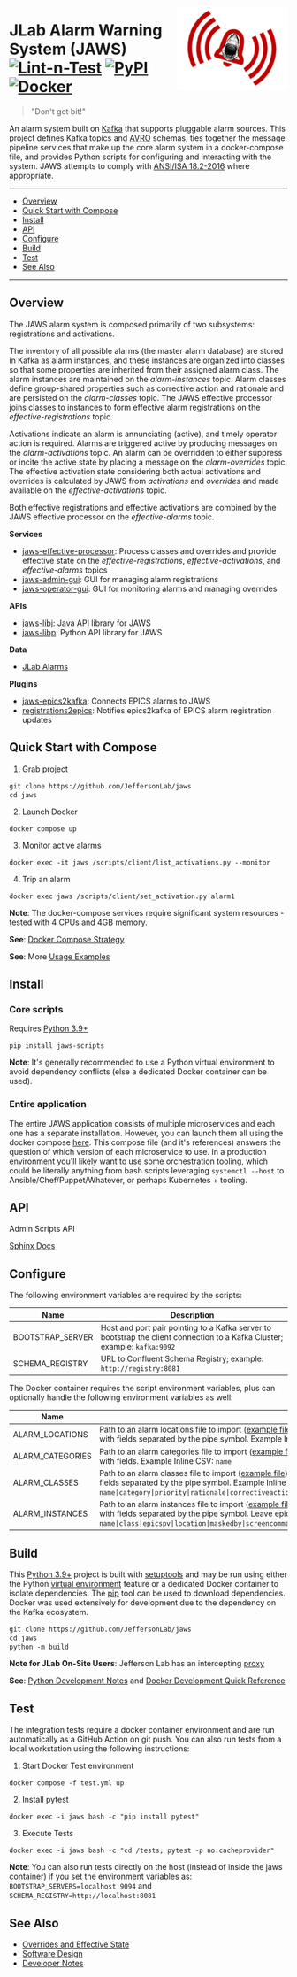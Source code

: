 <p>
<a href="#"><img align="right" width="200" height="150" src="https://raw.githubusercontent.com/JeffersonLab/jaws/main/logo.png"/></a>     
</p>


# JLab Alarm Warning System (JAWS) [![Lint-n-Test](https://github.com/JeffersonLab/jaws/actions/workflows/python.yml/badge.svg)](https://github.com/JeffersonLab/jaws/actions/workflows/python.yml) [![PyPI](https://img.shields.io/pypi/v/jaws-scripts)](https://pypi.org/project/jaws-scripts/) [![Docker](https://img.shields.io/docker/v/slominskir/jaws?label=DockerHub&sort=semver)](https://hub.docker.com/r/slominskir/jaws)
> "Don't get bit!"

An alarm system built on [Kafka](https://kafka.apache.org/) that supports pluggable alarm sources.  This project defines Kafka topics and [AVRO](https://avro.apache.org/) schemas, ties together the message pipeline services that make up the core alarm system in a docker-compose file, and provides Python scripts for configuring and interacting with the system.  JAWS attempts to comply with [ANSI/ISA 18.2-2016](https://www.isa.org/products/ansi-isa-18-2-2016-management-of-alarm-systems-for) where appropriate.

---
- [Overview](https://github.com/JeffersonLab/jaws#overview)
- [Quick Start with Compose](https://github.com/JeffersonLab/jaws#quick-start-with-compose)
- [Install](https://github.com/JeffersonLab/jaws#install) 
- [API](https://github.com/JeffersonLab/jaws#api)
- [Configure](https://github.com/JeffersonLab/jaws#configure)
- [Build](https://github.com/JeffersonLab/jaws#build) 
- [Test](https://github.com/JeffersonLab/jaws#test) 
- [See Also](https://github.com/JeffersonLab/jaws#see-also)
---

## Overview
The JAWS alarm system is composed primarily of two subsystems: registrations and activations.  

The inventory of all possible alarms (the master alarm database) are stored in Kafka as alarm instances, and these instances are organized into classes so that some properties are inherited from their assigned alarm class.  The alarm instances are maintained on the _alarm-instances_ topic.  Alarm classes define group-shared properties such as corrective action and rationale and are persisted on the _alarm-classes_ topic.   The JAWS effective processor joins classes to instances to form effective alarm registrations on the _effective-registrations_ topic.   

Activations indicate an alarm is annunciating (active), and timely operator action is required.  Alarms are triggered active by producing messages on the _alarm-activations_ topic.  An alarm can be overridden to either suppress or incite the active state by placing a message on the _alarm-overrides_ topic.  The effective activation state considering both actual activations and overrides is calculated by JAWS from _activations_ and _overrides_ and made available on the _effective-activations_ topic. 

Both effective registrations and effective activations are combined by the JAWS effective processor on the _effective-alarms_ topic.

**Services**
- [jaws-effective-processor](https://github.com/JeffersonLab/jaws-effective-processor): Process classes and overrides and provide effective state on the _effective-registrations_, _effective-activations_, and _effective-alarms_ topics
- [jaws-admin-gui](https://github.com/JeffersonLab/jaws-admin-gui): GUI for managing alarm registrations
- [jaws-operator-gui](https://github.com/JeffersonLab/graphical-alarm-client): GUI for monitoring alarms and managing overrides

**APIs**
- [jaws-libj](https://github.com/JeffersonLab/jaws-libj): Java API library for JAWS
- [jaws-libp](https://github.com/JeffersonLab/jaws-libp): Python API library for JAWS

**Data**
- [JLab Alarms](https://github.com/JeffersonLab/alarms)

**Plugins**
- [jaws-epics2kafka](https://github.com/JeffersonLab/jaws-epics2kafka): Connects EPICS alarms to JAWS
- [registrations2epics](https://github.com/JeffersonLab/registrations2epics): Notifies epics2kafka of EPICS alarm registration updates

## Quick Start with Compose 
1. Grab project
```
git clone https://github.com/JeffersonLab/jaws
cd jaws
```
2. Launch Docker
```
docker compose up
```
3. Monitor active alarms
```
docker exec -it jaws /scripts/client/list_activations.py --monitor
```
4. Trip an alarm  
```
docker exec jaws /scripts/client/set_activation.py alarm1
```
**Note**: The docker-compose services require significant system resources - tested with 4 CPUs and 4GB memory.

**See**: [Docker Compose Strategy](https://gist.github.com/slominskir/a7da801e8259f5974c978f9c3091d52c)

**See**: More [Usage Examples](https://github.com/JeffersonLab/jaws/wiki/Usage-Examples)

## Install
### Core scripts
Requires [Python 3.9+](https://www.python.org/)

```
pip install jaws-scripts
```

**Note**: It's generally recommended to use a Python virtual environment to avoid dependency conflicts (else a dedicated Docker container can be used).

### Entire application
The entire JAWS application consists of multiple microservices and each one has a separate installation.  However, you can launch them all using the docker compose [here](https://github.com/JeffersonLab/jaws/blob/main/examples/compose/all.yml).   This compose file (and it's references) answers the question of which version of each microservice to use.   In a production environment you'll likely want to use some orchestration tooling, which could be literally anything from bash scripts leveraging `systemctl --host` to Ansible/Chef/Puppet/Whatever, or perhaps Kubernetes + tooling.

## API
Admin Scripts API

[Sphinx Docs](https://jeffersonlab.github.io/jaws/)


## Configure
The following environment variables are required by the scripts:

| Name             | Description                                                                                                                |
|------------------|----------------------------------------------------------------------------------------------------------------------------|
| BOOTSTRAP_SERVER | Host and port pair pointing to a Kafka server to bootstrap the client connection to a Kafka Cluster; example: `kafka:9092` |
| SCHEMA_REGISTRY  | URL to Confluent Schema Registry; example: `http://registry:8081`                                                          |

The Docker container requires the script environment variables, plus can optionally handle the following environment variables as well:

| Name            | Description                                                                                                                                                                                                                                                                                                                                             |
|-----------------|---------------------------------------------------------------------------------------------------------------------------------------------------------------------------------------------------------------------------------------------------------------------------------------------------------------------------------------------------------|
| ALARM_LOCATIONS | Path to an alarm locations file to import ([example file](https://github.com/JeffersonLab/jaws/blob/main/examples/data/locations)), else an https URL to a file, else a comma separated list of location definitions with fields separated by the pipe symbol.  Example Inline CSV: `name\|parent` |
| ALARM_CATEGORIES | Path to an alarm categories file to import ([example file](https://github.com/JeffersonLab/jaws/blob/main/examples/data/categories)), else an https URL to a file, else a comma separated list of catgory definitions with fields.  Example Inline CSV: `name` |
| ALARM_CLASSES   | Path to an alarm classes file to import ([example file](https://github.com/JeffersonLab/jaws/blob/main/examples/data/classes)), else an https URL to a file, else a comma separated list of class definitions with fields separated by the pipe symbol.  Example Inline CSV: `name\|category\|priority\|rationale\|correctiveaction\|pointofcontactusername\|latching\|filterable\|ondelayseconds\|offdelayseconds` |
| ALARM_INSTANCES | Path to an alarm instances file to import ([example file](https://github.com/JeffersonLab/jaws/blob/main/examples/data/instances)), else an https URL to a file, else a comma separated list of instance definitions with fields separated by the pipe symbol.  Leave epicspv field empty for SimpleProducer. Example Inline CSV: `name\|class\|epicspv\|location\|maskedby\|screencommand` |

## Build
This [Python 3.9+](https://www.python.org/) project is built with [setuptools](https://setuptools.pypa.io/en/latest/setuptools.html) and may be run using either the Python [virtual environment](https://docs.python.org/3/tutorial/venv.html) feature or a dedicated Docker container to isolate dependencies.   The [pip](https://pypi.org/project/pip/) tool can be used to download dependencies.  Docker was used extensively for development due to the dependency on the Kafka ecosystem.

```
git clone https://github.com/JeffersonLab/jaws
cd jaws
python -m build
```

**Note for JLab On-Site Users**: Jefferson Lab has an intercepting [proxy](https://gist.github.com/slominskir/92c25a033db93a90184a5994e71d0b78)

**See**: [Python Development Notes](https://gist.github.com/slominskir/e7ed71317ea24fc19b97a0ec006ff4f1) and [Docker Development Quick Reference](https://gist.github.com/slominskir/a7da801e8259f5974c978f9c3091d52c#development-quick-reference)

## Test
The integration tests require a docker container environment and are run automatically as a GitHub Action on git push.   You can also run tests from a local workstation using the following instructions:

1. Start Docker Test environment
```
docker compose -f test.yml up
```
2. Install pytest
```
docker exec -i jaws bash -c "pip install pytest"
```
3. Execute Tests
```
docker exec -i jaws bash -c "cd /tests; pytest -p no:cacheprovider"
```
**Note**: You can also run tests directly on the host (instead of inside the jaws container) if you set the environment variables as: 
`BOOTSTRAP_SERVERS=localhost:9094` and `SCHEMA_REGISTRY=http://localhost:8081`

## See Also
 - [Overrides and Effective State](https://github.com/JeffersonLab/jaws/wiki/Overrides-and-Effective-State)
 - [Software Design](https://github.com/JeffersonLab/jaws/wiki/Software-Design)
 - [Developer Notes](https://github.com/JeffersonLab/jaws/wiki/Developer-Notes)

